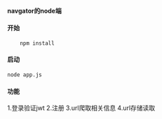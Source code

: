 #### navgator的node端

#### 开始
```
    npm install
```

#### 启动
```
node app.js
```

#### 功能
1.登录验证jwt
2.注册
3.url爬取相关信息
4.url存储读取